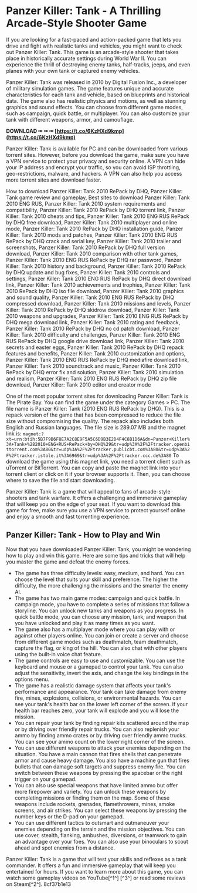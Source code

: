 # Panzer Killer: Tank - A Thrilling Arcade-Style Shooter Game
 
If you are looking for a fast-paced and action-packed game that lets you drive and fight with realistic tanks and vehicles, you might want to check out Panzer Killer: Tank. This game is an arcade-style shooter that takes place in historically accurate settings during World War II. You can experience the thrill of destroying enemy tanks, half-tracks, jeeps, and even planes with your own tank or captured enemy vehicles.
 
Panzer Killer: Tank was released in 2010 by Digital Fusion Inc., a developer of military simulation games. The game features unique and accurate characteristics for each tank and vehicle, based on blueprints and historical data. The game also has realistic physics and motions, as well as stunning graphics and sound effects. You can choose from different game modes, such as campaign, quick battle, or multiplayer. You can also customize your tank with different weapons, armor, and camouflage.
 
**DOWNLOAD ✑ ✑ ✑ [https://t.co/6KzHXd9kmp](https://t.co/6KzHXd9kmp)**


 
Panzer Killer: Tank is available for PC and can be downloaded from various torrent sites. However, before you download the game, make sure you have a VPN service to protect your privacy and security online. A VPN can hide your IP address and encrypt your traffic, so you can avoid ISP throttling, geo-restrictions, malware, and hackers. A VPN can also help you access more torrent sites and download faster.
 
How to download Panzer Killer: Tank 2010 RePack by DHQ,  Panzer Killer: Tank game review and gameplay,  Best sites to download Panzer Killer: Tank 2010 ENG RUS,  Panzer Killer: Tank 2010 system requirements and compatibility,  Panzer Killer: Tank 2010 RePack by DHQ torrent link,  Panzer Killer: Tank 2010 cheats and tips,  Panzer Killer: Tank 2010 ENG RUS RePack by DHQ free download,  Panzer Killer: Tank 2010 multiplayer and online mode,  Panzer Killer: Tank 2010 RePack by DHQ installation guide,  Panzer Killer: Tank 2010 mods and patches,  Panzer Killer: Tank 2010 ENG RUS RePack by DHQ crack and serial key,  Panzer Killer: Tank 2010 trailer and screenshots,  Panzer Killer: Tank 2010 RePack by DHQ full version download,  Panzer Killer: Tank 2010 comparison with other tank games,  Panzer Killer: Tank 2010 ENG RUS RePack by DHQ rar password,  Panzer Killer: Tank 2010 history and background,  Panzer Killer: Tank 2010 RePack by DHQ update and bug fixes,  Panzer Killer: Tank 2010 controls and settings,  Panzer Killer: Tank 2010 ENG RUS RePack by DHQ direct download link,  Panzer Killer: Tank 2010 achievements and trophies,  Panzer Killer: Tank 2010 RePack by DHQ iso file download,  Panzer Killer: Tank 2010 graphics and sound quality,  Panzer Killer: Tank 2010 ENG RUS RePack by DHQ compressed download,  Panzer Killer: Tank 2010 missions and levels,  Panzer Killer: Tank 2010 RePack by DHQ skidrow download,  Panzer Killer: Tank 2010 weapons and upgrades,  Panzer Killer: Tank 2010 ENG RUS RePack by DHQ mega download link,  Panzer Killer: Tank 2010 rating and feedback,  Panzer Killer: Tank 2010 RePack by DHQ no cd patch download,  Panzer Killer: Tank 2010 difficulty and challenges,  Panzer Killer: Tank 2010 ENG RUS RePack by DHQ google drive download link,  Panzer Killer: Tank 2010 secrets and easter eggs,  Panzer Killer: Tank 2010 RePack by DHQ repack features and benefits,  Panzer Killer: Tank 2010 customization and options,  Panzer Killer: Tank 2010 ENG RUS RePack by DHQ mediafire download link,  Panzer Killer: Tank 2010 soundtrack and music,  Panzer Killer: Tank 2010 RePack by DHQ error fix and solution,  Panzer Killer: Tank 2010 simulation and realism,  Panzer Killer: Tank 2010 ENG RUS RePack by DHQ zip file download,  Panzer Killer: Tank 2010 editor and creator mode
 
One of the most popular torrent sites for downloading Panzer Killer: Tank is The Pirate Bay. You can find the game under the category Games > PC. The file name is Panzer Killer: Tank (2010 ENG RUS RePack by DHQ). This is a repack version of the game that has been compressed to reduce the file size without compromising the quality. The repack also includes both English and Russian languages. The file size is 289.07 MB and the magnet link is:
 `magnet:?xt=urn:btih:5B7F9B6F8E7A2C8E9F5A5C6D9B3E2D4F4C6B1D6A&dn=Panzer+Killer%3A+Tank+%282010+ENG+RUS+RePack+by+DHQ%29&tr=udp%3A%2F%2Ftracker.openbittorrent.com%3A80&tr=udp%3A%2F%2Ftracker.publicbt.com%3A80&tr=udp%3A%2F%2Ftracker.istole.it%3A6969&tr=udp%3A%2F%2Ftracker.ccc.de%3A80` 
To download the game using this magnet link, you need a torrent client such as uTorrent or BitTorrent. You can copy and paste the magnet link into your torrent client or click on it if your browser supports it. Then, you can choose where to save the file and start downloading.
 
Panzer Killer: Tank is a game that will appeal to fans of arcade-style shooters and tank warfare. It offers a challenging and immersive gameplay that will keep you on the edge of your seat. If you want to download this game for free, make sure you use a VPN service to protect yourself online and enjoy a smooth and fast torrenting experience.
  
## Panzer Killer: Tank - How to Play and Win
 
Now that you have downloaded Panzer Killer: Tank, you might be wondering how to play and win this game. Here are some tips and tricks that will help you master the game and defeat the enemy forces.
 
- The game has three difficulty levels: easy, medium, and hard. You can choose the level that suits your skill and preference. The higher the difficulty, the more challenging the missions and the smarter the enemy AI.
- The game has two main game modes: campaign and quick battle. In campaign mode, you have to complete a series of missions that follow a storyline. You can unlock new tanks and weapons as you progress. In quick battle mode, you can choose any mission, tank, and weapon that you have unlocked and play it as many times as you want.
- The game also has a multiplayer mode where you can play with or against other players online. You can join or create a server and choose from different game modes such as deathmatch, team deathmatch, capture the flag, or king of the hill. You can also chat with other players using the built-in voice chat feature.
- The game controls are easy to use and customizable. You can use the keyboard and mouse or a gamepad to control your tank. You can also adjust the sensitivity, invert the axis, and change the key bindings in the options menu.
- The game has a realistic damage system that affects your tank's performance and appearance. Your tank can take damage from enemy fire, mines, explosions, collisions, or environmental hazards. You can see your tank's health bar on the lower left corner of the screen. If your health bar reaches zero, your tank will explode and you will lose the mission.
- You can repair your tank by finding repair kits scattered around the map or by driving over friendly repair trucks. You can also replenish your ammo by finding ammo crates or by driving over friendly ammo trucks. You can see your ammo count on the lower right corner of the screen.
- You can use different weapons to attack your enemies depending on the situation. You have a main cannon that fires shells that can penetrate armor and cause heavy damage. You also have a machine gun that fires bullets that can damage soft targets and suppress enemy fire. You can switch between these weapons by pressing the spacebar or the right trigger on your gamepad.
- You can also use special weapons that have limited ammo but offer more firepower and variety. You can unlock these weapons by completing missions or finding them on the map. Some of these weapons include rockets, grenades, flamethrowers, mines, smoke screens, and air strikes. You can select these weapons by pressing the number keys or the D-pad on your gamepad.
- You can use different tactics to outsmart and outmaneuver your enemies depending on the terrain and the mission objectives. You can use cover, stealth, flanking, ambushes, diversions, or teamwork to gain an advantage over your foes. You can also use your binoculars to scout ahead and spot enemies from a distance.

Panzer Killer: Tank is a game that will test your skills and reflexes as a tank commander. It offers a fun and immersive gameplay that will keep you entertained for hours. If you want to learn more about this game, you can watch some gameplay videos on YouTube[^1^] [^3^] or read some reviews on Steam[^2^].
 8cf37b1e13
 
